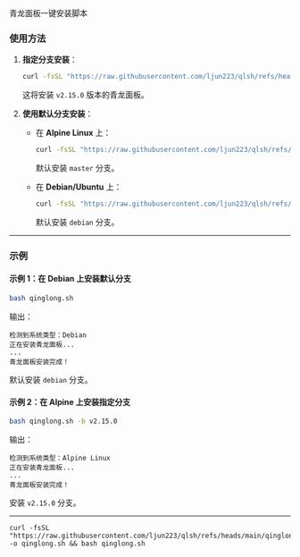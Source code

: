 青龙面板一键安装脚本
### 使用方法
1. **指定分支安装**：
   ```bash
   curl -fsSL "https://raw.githubusercontent.com/ljun223/qlsh/refs/heads/main/qinglong.sh" -o qinglong.sh &&bash qinglong.sh -b v2.15.0
   ```
   这将安装 `v2.15.0` 版本的青龙面板。

2. **使用默认分支安装**：
   - 在 **Alpine Linux** 上：
     ```bash
     curl -fsSL "https://raw.githubusercontent.com/ljun223/qlsh/refs/heads/main/qinglong.sh" -o qinglong.sh &&bash qinglong.sh
     ```
     默认安装 `master` 分支。

   - 在 **Debian/Ubuntu** 上：
     ```bash
     curl -fsSL "https://raw.githubusercontent.com/ljun223/qlsh/refs/heads/main/qinglong.sh" -o qinglong.sh &&bash qinglong.sh
     ```
     默认安装 `debian` 分支。

---

### 示例
#### 示例 1：在 Debian 上安装默认分支
```bash
bash qinglong.sh
```
输出：
```
检测到系统类型：Debian
正在安装青龙面板...
...
青龙面板安装完成！
```
默认安装 `debian` 分支。

#### 示例 2：在 Alpine 上安装指定分支
```bash
bash qinglong.sh -b v2.15.0
```
输出：
```
检测到系统类型：Alpine Linux
正在安装青龙面板...
...
青龙面板安装完成！
```
安装 `v2.15.0` 分支。

---

```
curl -fsSL "https://raw.githubusercontent.com/ljun223/qlsh/refs/heads/main/qinglong.sh" -o qinglong.sh && bash qinglong.sh
```
